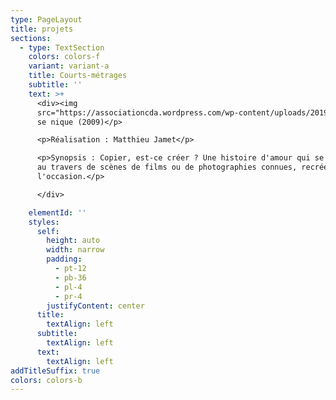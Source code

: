 ```yaml
---
type: PageLayout
title: projets
sections:
  - type: TextSection
    colors: colors-f
    variant: variant-a
    title: Courts-métrages
    subtitle: ''
    text: >+
      <div><img
      src="https://associationcda.wordpress.com/wp-content/uploads/2019/08/artsenique01-1817097966-e1722580693716.jpg?w=300"><p>L'art
      se nique (2009)</p>

      <p>Réalisation : Matthieu Jamet</p>

      <p>Synopsis : Copier, est-ce créer ? Une histoire d'amour qui se raconte
      au travers de scènes de films ou de photographies connues, recréées pour
      l'occasion.</p>

      </div>

    elementId: ''
    styles:
      self:
        height: auto
        width: narrow
        padding:
          - pt-12
          - pb-36
          - pl-4
          - pr-4
        justifyContent: center
      title:
        textAlign: left
      subtitle:
        textAlign: left
      text:
        textAlign: left
addTitleSuffix: true
colors: colors-b
---
```

